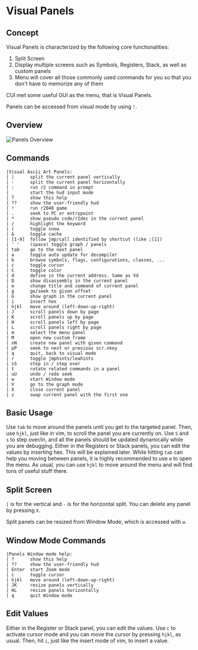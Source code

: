 # Visual Panels

## Concept

Visual Panels is characterized by the following core functionalities:

1. Split Screen
2. Display multiple screens such as Symbols, Registers, Stack, as well as custom panels
3. Menu will cover all those commonly used commands for you so that you don't have to memorize any of them

CUI met some useful GUI as the menu, that is Visual Panels.

Panels can be accessed from visual mode by using `!`.

## Overview

![Panels Overview](panels_overview.png)

## Commands
```
|Visual Ascii Art Panels:
| |      split the current panel vertically
| -      split the current panel horizontally
| :      run r2 command in prompt
| _      start the hud input mode
| ?      show this help
| ??     show the user-friendly hud
| !      run r2048 game
| .      seek to PC or entrypoint
| *      show pseudo code/r2dec in the current panel
| /      highlight the keyword
| (      toggle snow
| &      toggle cache
| [1-9]  follow jmp/call identified by shortcut (like ;[1])
| ' '    (space) toggle graph / panels
| tab    go to the next panel
| a      toggle auto update for decompiler
| b      browse symbols, flags, configurations, classes, ...
| c      toggle cursor
| C      toggle color
| d      define in the current address. Same as Vd
| D      show disassembly in the current panel
| e      change title and command of current panel
| g      go/seek to given offset
| G      show graph in the current panel
| i      insert hex
| hjkl   move around (left-down-up-right)
| J      scroll panels down by page
| K      scroll panels up by page
| H      scroll panels left by page
| L      scroll panels right by page
| m      select the menu panel
| M      open new custom frame
| nN     create new panel with given command
| pP     seek to next or previous scr.nkey
| q      quit, back to visual mode
| r      toggle jmphints/leahints
| sS     step in / step over
| t      rotate related commands in a panel
| uU     undo / redo seek
| w      start Window mode
| V      go to the graph mode
| X      close current panel
| z      swap current panel with the first one
```

## Basic Usage

Use `tab` to move around the panels until you get to the targeted panel. Then, use `hjkl`, just like in vim, to scroll the panel you are currently on.
Use `S` and `s` to step over/in, and all the panels should be updated dynamically while you are debugging.
Either in the Registers or Stack panels, you can edit the values by inserting hex. This will be explained later.
While hitting `tab` can help you moving between panels, it is highly recommended to use `m` to open the menu.
As usual, you can use `hjkl` to move around the menu and will find tons of useful stuff there.

## Split Screen

`|` is for the vertical and `-` is for the horizontal split. You can delete any panel by pressing `X`.

Split panels can be resized from Window Mode, which is accessed with `w`.

## Window Mode Commands
```
|Panels Window mode help:
| ?      show this help
| ??     show the user-friendly hud
| Enter  start Zoom mode
| c      toggle cursor
| hjkl   move around (left-down-up-right)
| JK     resize panels vertically
| HL     resize panels horizontally
| q      quit Window mode

```

## Edit Values

Either in the Register or Stack panel, you can edit the values. Use `c` to activate cursor mode and you can move the cursor by pressing `hjkl`, as usual. Then, hit `i`, just like the insert mode of vim, to insert a value.
